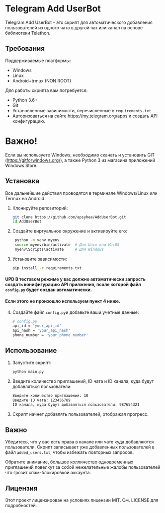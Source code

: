 # Telegram Add UserBot

Telegram Add UserBot - это скрипт для автоматического добавления пользователей из одного чата в другой чат или канал на основе библиотеки Telethon.

## Требования

Поддерживаемые платформы:
- Windows
- Linux
- Android+trmux (NON ROOT)

Для работы скрипта вам потребуется:

- Python 3.6+
- Git
- Установленные зависимости, перечисленные в `requirements.txt`
- Авторизоваться на сайте https://my.telegram.org/apps и создать API конфигурацию.

# Важно!
Если вы используете Windows, необходимо скачать и установить GIT (https://gitforwindows.org/), а также Python 3 из магазина приложений Windows Store.

## Установка

Все дальнейшие действия проводятся в терминале Windows/Linux или Termux на Android.

1. Клонируйте репозиторий:

   ```sh
   git clone https://github.com/apsyhea/AddUserBot.git
   cd AddUserBot
2. Создайте виртуальное окружение и активируйте его:
   ```sh
    python -m venv myenv
    source myenv/bin/activate  # Для Unix или MacOS
    myenv\Scripts\activate     # Для Windows

3. Установите зависимости:
   ```sh
   pip install -r requirements.txt
   ```
#### UPD В тестовом режиме у вас должно автоматически запрость создать конифигурацию API прилжения, псоле которой файл `config.py` будет создан автоматически.
#### Если этого не произошло используем пункт 4 ниже.

4. Создайте файл `config.py`и добавьте ваши учетные данные:
   ```sh
   # config.py
   api_id = 'your_api_id'
   api_hash = 'your_api_hash'
   phone_number = 'your_phone_number'
   ```   
## Использование
1. Запустите скрипт:
   ```sh
   python main.py
   ```
2. Введите количество приглашений, ID чата и ID канала, куда будут добавляться пользователи:
   ```sh
   Введите количество приглашений: 10
   Введите ID чата: 123456789
   ID канала, куда будут добавляться пользователи: 987654321
   ```
3. Скрипт начнет добавлять пользователей, отображая прогресс.

## Важно
Убедитесь, что у вас есть права в канале или чате куда добавляются пользователи.
Скрипт записывает уже добавленных пользователей в файл `added_users.txt`, чтобы избежать повторных запросов.

Обратите внимание, большое колличество одновременных приглашений повелкут за собой нежелательные жалобы пользователей что грозит спам-блокировкой аккаунта.

## Лицензия
Этот проект лицензирован на условиях лицензии MIT. См. LICENSE для подробностей.

